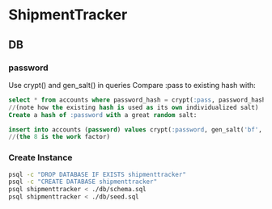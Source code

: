# ShipmentTracker

## DB
### password
Use crypt() and gen_salt() in queries
Compare :pass to existing hash with:
```sql
select * from accounts where password_hash = crypt(:pass, password_hash);
//(note how the existing hash is used as its own individualized salt)
Create a hash of :password with a great random salt:

insert into accounts (password) values crypt(:password, gen_salt('bf', 8));
//(the 8 is the work factor)
```

### Create Instance
```sh
psql -c "DROP DATABASE IF EXISTS shipmenttracker"
psql -c "CREATE DATABASE shipmenttracker"
psql shipmenttracker < ./db/schema.sql
psql shipmenttracker < ./db/seed.sql
```


